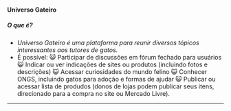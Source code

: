 #### Universo Gateiro
##### O que é?
- *Universo Gateiro é uma plataforma para reunir diversos tópicos interessantes aos tutores de gatos.* 
-  É possível:
😺 Participar de discussões em fórum fechado para usuários
😺 Indicar ou ver indicações de sites ou produtos (incluindo fotos e descrições)
😺 Acessar curiosidades do mundo felino
😺 Conhecer ONGS, incluindo gatos para adoção e formas de ajudar
😺 Publicar ou acessar lista de produdos (donos de lojas podem publicar seus itens, direcionado para a compra no site ou Mercado Livre).
_________________________________________________________________________________________________
